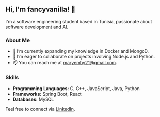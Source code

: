 ## Hi, I'm fancyvanilla! 👋

I'm a software engineering student based in Tunisia, passionate about software development and AI.

### About Me

- 🌱 I’m currently expanding my knowledge in Docker and MongoD.
- 👯 I’m eager to collaborate on projects involving Node.js and Python.
- 📫 You can reach me at maryemby21@gmail.com.

### Skills

- **Programming Languages:** C, C++, JavaScript, Java, Python 
- **Frameworks:** Spring Boot, React
- **Databases:** MySQL

Feel free to connect via [LinkedIn](https://www.linkedin.com/in/mariem-ben-younes-19b9802a8).


<!--
**fancyvanilla/fancyvanilla** is a ✨ _special_ ✨ repository because its `README.md` (this file) appears on your GitHub profile.

Here are some ideas to get you started:

- 🔭 I’m currently working on ...
- 🌱 I’m currently learning ...
- 👯 I’m looking to collaborate on ...
- 🤔 I’m looking for help with ...
- 💬 Ask me about ...
- 📫 How to reach me: ...
- 😄 Pronouns: ...
- ⚡ Fun fact: ...
-->
